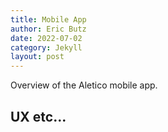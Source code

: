 ```yaml
---
title: Mobile App
author: Eric Butz
date: 2022-07-02
category: Jekyll
layout: post
---
```


Overview of the Aletico mobile app.

## UX etc...



